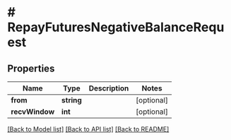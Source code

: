 # # RepayFuturesNegativeBalanceRequest

## Properties

Name | Type | Description | Notes
------------ | ------------- | ------------- | -------------
**from** | **string** |  | [optional]
**recvWindow** | **int** |  | [optional]

[[Back to Model list]](../../README.md#models) [[Back to API list]](../../README.md#endpoints) [[Back to README]](../../README.md)
